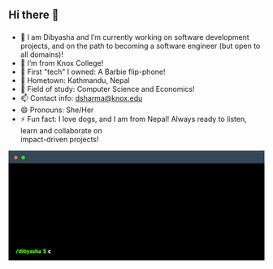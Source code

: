 ## Hi there 👋

###
- 🔭 I am Dibyasha and I’m currently working on software development projects, and on the path to becoming a software engineer (but open to all domains)!
- 🌱 I’m from Knox College!
- 👯 First "tech" I owned: A Barbie flip-phone!
- 🤔 Hometown: Kathmandu, Nepal
- 💬 Field of study: Computer Science and Economics!
- 📫 Contact info: dsharma@knox.edu
- 😄 Pronouns: She/Her
- ⚡ Fun fact: I love dogs, and I am from Nepal! Always ready to listen, learn and collaborate on   
    impact-driven projects!

<!--
    Your own Terminal GIF can be created here -> https://www.terminalgif.com
-->

<div>
    <img src="./assets/terminal.gif" alt="About Me Terminal GIF"/>
</div>

